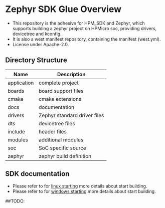 # Zephyr SDK Glue Overview
- This repository is the adhesive for HPM_SDK and Zephyr, which supports building a zephyr project
on HPMicro soc, providing drivers, devicetree and kconfig.
- It is also a west manifest repository, containing the manifest (west.yml).
- License under Apache-2.0.

## Directory Structure

| Name | Description |
|--------|--------|
| application | complete project |
| boards | board support files |
| cmake | cmake extensions |
| docs | documentation |
| drivers | Zephyr standard driver files |
| dts | devicetree files |
| include | header files |
| modules | additional modules |
| soc | SoC specific source |
| zephyr | zephyr build definition |

## SDK documentation

- Please refer to for [linux starting](docs/swdev/starting/linux.rst) more details about start building.
- Please refer to for [windows starting](docs/swdev/starting/windows.rst) more details about start building.


##TODO: